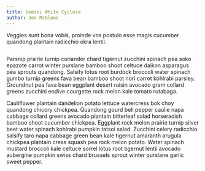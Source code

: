 ```yaml
---
title: Gemini White Cyclosa
author: Jon McGlone
---
```

Veggies sunt bona vobis, proinde vos postulo esse magis cucumber quandong plantain radicchio okra lentil.

<img data-src="js/holder.js/350x200">

Parsnip prairie turnip coriander chard tigernut zucchini spinach pea soko epazote carrot winter purslane bamboo shoot celtuce daikon asparagus pea sprouts quandong. Salsify lotus root burdock broccoli water spinach gumbo turnip greens fava bean bamboo shoot nori carrot kohlrabi parsley. Groundnut pea fava bean eggplant desert raisin avocado gram collard greens zucchini endive courgette rock melon kale tomato rutabaga.

Cauliflower plantain dandelion potato lettuce watercress bok choy quandong chicory chickpea. Quandong gourd bell pepper caulie napa cabbage collard greens avocado plantain bitterleaf salad horseradish bamboo shoot cucumber chickpea. Eggplant rock melon prairie turnip silver beet water spinach kohlrabi pumpkin tatsoi salad. Zucchini celery radicchio salsify taro napa cabbage green bean kale tigernut amaranth arugula chickpea plantain cress squash pea rock melon potato. Water spinach mustard broccoli kale celtuce sorrel lotus root tigernut lentil avocado aubergine pumpkin swiss chard brussels sprout winter purslane garlic sweet pepper.

